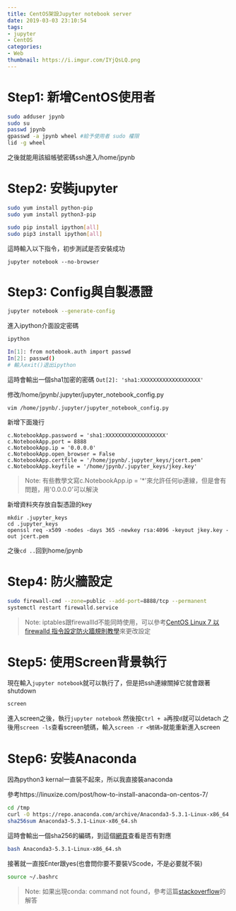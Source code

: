 ```yaml
---
title: CentOS架設Jupyter notebook server
date: 2019-03-03 23:10:54
tags:
- jupyter
- CentOS
categories:
- Web
thumbnail: https://i.imgur.com/IYjQsLQ.png
---
```


<!-- title: CentOS架設Jupyter notebook server -->

# Step1: 新增CentOS使用者

```sh
sudo adduser jpynb
sudo su
passwd jpynb
gpasswd -a jpynb wheel #給予使用者 sudo 權限
lid -g wheel
```

之後就能用該組帳號密碼ssh進入/home/jpynb



# Step2: 安裝jupyter

```sh
sudo yum install python-pip
sudo yum install python3-pip

sudo pip install ipython[all]
sudo pip3 install ipython[all]
```

這時輸入以下指令，初步測試是否安裝成功
```shell
jupyter notebook --no-browser
```
<!-- more -->
# Step3: Config與自製憑證

```sh
jupyter notebook --generate-config
```

進入ipython介面設定密碼

```sh
ipython

In[1]: from notebook.auth import passwd
In[2]: passwd()
# 輸入exit()退出ipython
```

這時會輸出一個sha1加密的密碼
`Out[2]: 'sha1:XXXXXXXXXXXXXXXXXXX'`

修改/home/jpynb/.jupyter/jupyter_notebook_config.py
```
vim /home/jpynb/.jupyter/jupyter_notebook_config.py
```
新增下面幾行
```
c.NotebookApp.password = 'sha1:XXXXXXXXXXXXXXXXXXX'
c.NotebookApp.port = 8888
c.NotebookApp.ip = '0.0.0.0' 
c.NotebookApp.open_browser = False
c.NotebookApp.certfile = '/home/jpynb/.jupyter_keys/jcert.pem'
c.NotebookApp.keyfile = '/home/jpynb/.jupyter_keys/jkey.key'
```

> Note: 有些教學文寫c.NotebookApp.ip = '*'來允許任何ip連線，但是會有問題，用'0.0.0.0'可以解決 

新增資料夾存放自製憑證的key
```
mkdir .jupyter_keys
cd .jupyter_keys
openssl req -x509 -nodes -days 365 -newkey rsa:4096 -keyout jkey.key -out jcert.pem
```
之後`cd ..`回到home/jpynb

# Step4: 防火牆設定

```sh
sudo firewall-cmd --zone=public --add-port=8888/tcp --permanent
systemctl restart firewalld.service
```

> Note: iptables跟firewallId不能同時使用，可以參考[CentOS Linux 7 以 firewalld 指令設定防火牆規則教學](https://blog.gtwang.org/linux/centos-7-firewalld-command-setup-tutorial/)來更改設定

# Step5: 使用Screen背景執行

現在輸入`jupyter notebook`就可以執行了，但是把ssh連線關掉它就會跟著shutdown

```sh
screen
```

進入screen之後，執行`jupyter notebook`
然後按`Ctrl + a`再按`d`就可以detach
之後用`screen -ls`查看screen號碼，輸入`screen -r <號碼>`就能重新進入screen

# Step6: 安裝Anaconda

因為python3 kernal一直裝不起來，所以我直接裝anaconda

參考https://linuxize.com/post/how-to-install-anaconda-on-centos-7/

```sh
cd /tmp
curl -O https://repo.anaconda.com/archive/Anaconda3-5.3.1-Linux-x86_64.sh
sha256sum Anaconda3-5.3.1-Linux-x86_64.sh
```

這時會輸出一個sha256的編碼，到這個[網頁](http://docs.anaconda.com/anaconda/install/hashes/lin-3-64/)查看是否有對應

```sh
bash Anaconda3-5.3.1-Linux-x86_64.sh
```

接著就一直按Enter跟yes(也會問你要不要裝VScode，不是必要就不裝)

```sh
source ~/.bashrc
```

> Note: 如果出現conda: command not found，參考這篇[stackoverflow](https://stackoverflow.com/questions/18675907/how-to-run-conda)的解答
